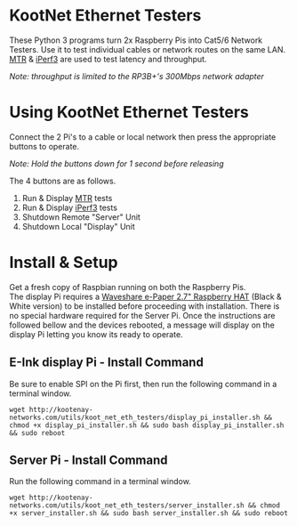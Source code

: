 # KootNet Ethernet Testers
These Python 3 programs turn 2x Raspberry Pis into Cat5/6 Network Testers. 
Use it to test individual cables or network routes on the same LAN.
[MTR](https://www.bitwizard.nl/mtr/) & [iPerf3](https://iperf.fr/) are used to test latency and throughput.

_Note: throughput is limited to the RP3B+'s 300Mbps network adapter_

Using KootNet Ethernet Testers
====================
Connect the 2 Pi's to a cable or local network then press the appropriate buttons to operate.  

_Note: Hold the buttons down for 1 second before releasing_

The 4 buttons are as follows.
1. Run & Display [MTR](https://www.bitwizard.nl/mtr/) tests
2. Run & Display [iPerf3](https://iperf.fr/) tests
3. Shutdown Remote "Server" Unit
4. Shutdown Local "Display" Unit

Install & Setup
====================
Get a fresh copy of Raspbian running on both the Raspberry Pis.  
The display Pi requires a
[Waveshare e-Paper 2.7" Raspberry HAT](https://www.waveshare.com/wiki/2.7inch_e-Paper_HAT) (Black & White version)
to be installed before proceeding with installation. There is no special hardware required for the Server Pi.
Once the instructions are followed bellow and the devices rebooted, a message will display on the display Pi
 letting you know its ready to operate.

E-Ink display Pi - Install Command
---------------------
Be sure to enable SPI on the Pi first, then run the following command in a terminal window.

```wget http://kootenay-networks.com/utils/koot_net_eth_testers/display_pi_installer.sh && chmod +x display_pi_installer.sh && sudo bash display_pi_installer.sh && sudo reboot```

 Server Pi - Install Command
---------------------
Run the following command in a terminal window.

```wget http://kootenay-networks.com/utils/koot_net_eth_testers/server_installer.sh && chmod +x server_installer.sh && sudo bash server_installer.sh && sudo reboot```
